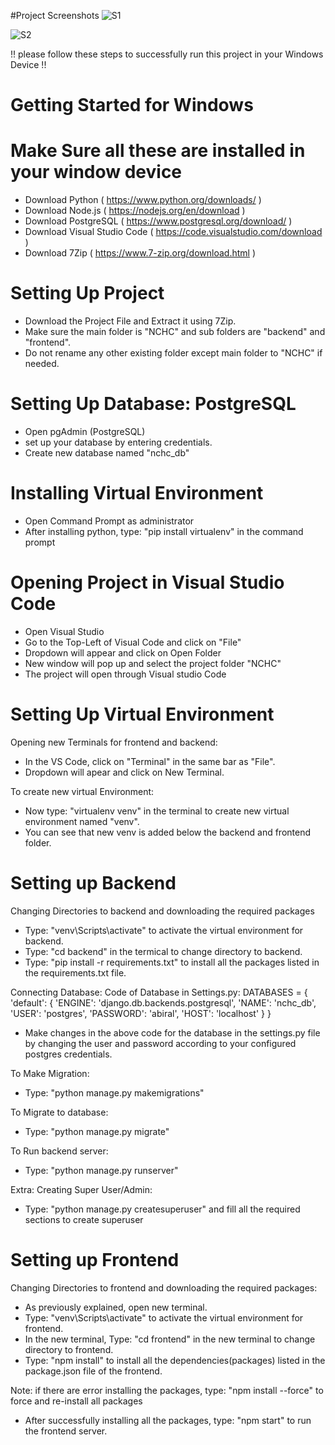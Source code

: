 #Project Screenshots
![S1](https://github.com/Awix002/NCHC/assets/100296672/8caa0096-e623-4114-b213-6e0471d02466)


![S2](https://github.com/Awix002/NCHC/assets/100296672/2ac2f565-a303-41c3-a3d9-c242a64a67d1)



!! please follow these steps to successfully run this project in your Windows Device !!

# Getting Started for Windows
# Make Sure all these are installed in your window device
- Download Python ( https://www.python.org/downloads/ )
- Download Node.js ( https://nodejs.org/en/download )
- Download PostgreSQL ( https://www.postgresql.org/download/ )
- Download Visual Studio Code ( https://code.visualstudio.com/download )
- Download 7Zip ( https://www.7-zip.org/download.html )

# Setting Up Project
- Download the Project File and Extract it using 7Zip.
- Make sure the main folder is "NCHC" and sub folders are "backend" and "frontend".
- Do not rename any other existing folder except main folder to "NCHC" if needed.

# Setting Up Database: PostgreSQL
- Open pgAdmin (PostgreSQL)
- set up your database by entering credentials.
- Create new database named "nchc_db"

# Installing Virtual Environment
- Open Command Prompt as administrator
- After installing python, type: "pip install virtualenv" in the command prompt

# Opening Project in Visual Studio Code
- Open Visual Studio
- Go to the Top-Left of Visual Code and click on "File"
- Dropdown will appear and click on Open Folder
- New window will pop up and select the project folder "NCHC"
- The project will open through Visual studio Code

# Setting Up Virtual Environment
Opening new Terminals for frontend and backend:
- In the VS Code, click on "Terminal" in the same bar as "File".
- Dropdown will apear and click on New Terminal.

To create new virtual Environment:
- Now type: "virtualenv venv" in the terminal to create new virtual environment named "venv".
- You can see that new venv is added below the backend and frontend folder.

# Setting up Backend
Changing Directories to backend and downloading the required packages
- Type: "venv\Scripts\activate" to activate the virtual environment for backend.
- Type: "cd backend" in the termical to change directory to backend.
- Type: "pip install -r requirements.txt" to install all the packages listed in the requirements.txt file.

Connecting Database:
Code of Database in Settings.py:
DATABASES = {
    'default': {
        'ENGINE': 'django.db.backends.postgresql',
        'NAME': 'nchc_db',
        'USER': 'postgres',
        'PASSWORD': 'abiral',
        'HOST': 'localhost'
    }
}
- Make changes in the above code for the database in the settings.py file by changing the user and password according to your configured postgres credentials.

To Make Migration:
- Type: "python manage.py makemigrations"

To Migrate to database:
- Type: "python manage.py migrate"

To Run backend server:
- Type: "python manage.py runserver"


Extra: Creating Super User/Admin:
- Type: "python manage.py createsuperuser" and fill all the required sections to create superuser


# Setting up Frontend
Changing Directories to frontend and downloading the required packages:
- As previously explained, open new terminal.
- Type: "venv\Scripts\activate" to activate the virtual environment for frontend.
- In the new terminal, Type: "cd frontend" in the new terminal to change directory to frontend.
- Type: "npm install" to install all the dependencies(packages) listed in the package.json file of the frontend.

Note: if there are error installing the packages, type: "npm install --force" to force and re-install all packages

- After successfully installing all the packages, type: "npm start" to run the frontend server.









